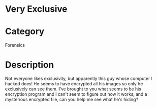 # Very Exclusive

# Category
Forensics

# Description
Not everyone likes exclusivity, but apparently this guy whose computer I hacked does! He seems to have encrypted all his images so only he exclusively can see them. I've brought to you what seems to be his encryption program and I can't seem to figure out how it works, and a mysterious encrypted file, can you help me see what he's hiding?
